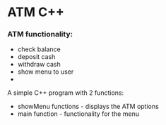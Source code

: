# ATM C++

### ATM functionality:
* check balance
* deposit cash
* withdraw cash
* show menu to user
*
A simple C++ program with 2 functions: 
* showMenu functions - displays the ATM options
* main function - functionality for the menu

